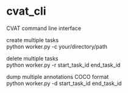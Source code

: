 # cvat_cli
CVAT command line interface

create multiple tasks  
python worker.py -c your/directory/path  

delete multiple tasks  
python worker.py -r start_task_id end_task_id  

dump multiple annotations COCO format  
python worker.py -d start_task_id end_task_id  
